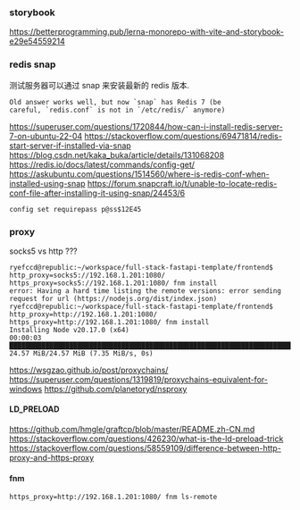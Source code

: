 
### storybook

https://betterprogramming.pub/lerna-monorepo-with-vite-and-storybook-e29e54559214


### redis snap

测试服务器可以通过 snap 来安装最新的 redis 版本.


```
Old answer works well, but now `snap` has Redis 7 (be careful, `redis.conf` is not in `/etc/redis/` anymore)
```

https://superuser.com/questions/1720844/how-can-i-install-redis-server-7-on-ubuntu-22-04
https://stackoverflow.com/questions/69471814/redis-start-server-if-installed-via-snap
https://blog.csdn.net/kaka_buka/article/details/131068208
https://redis.io/docs/latest/commands/config-get/
https://askubuntu.com/questions/1514560/where-is-redis-conf-when-installed-using-snap
https://forum.snapcraft.io/t/unable-to-locate-redis-conf-file-after-installing-it-using-snap/24453/6


`config set requirepass p@ss$12E45`


### proxy

socks5 vs http ???

```
ryefccd@republic:~/workspace/full-stack-fastapi-template/frontend$ http_proxy=socks5://192.168.1.201:1080/ https_proxy=socks5://192.168.1.201:1080/ fnm install
error: Having a hard time listing the remote versions: error sending request for url (https://nodejs.org/dist/index.json)
ryefccd@republic:~/workspace/full-stack-fastapi-template/frontend$ http_proxy=http://192.168.1.201:1080/ https_proxy=http://192.168.1.201:1080/ fnm install
Installing Node v20.17.0 (x64)
00:00:03 ██████████████████████████████████████████████████████████████████████████████████████████████████████████████████████████████████████████████████████████████ 24.57 MiB/24.57 MiB (7.35 MiB/s, 0s)

```



https://wsgzao.github.io/post/proxychains/
https://superuser.com/questions/1319819/proxychains-equivalent-for-windows
https://github.com/planetoryd/nsproxy


#### LD_PRELOAD

https://github.com/hmgle/graftcp/blob/master/README.zh-CN.md
https://stackoverflow.com/questions/426230/what-is-the-ld-preload-trick
https://stackoverflow.com/questions/58559109/difference-between-http-proxy-and-https-proxy

#### fnm

```
https_proxy=http://192.168.1.201:1080/ fnm ls-remote
```